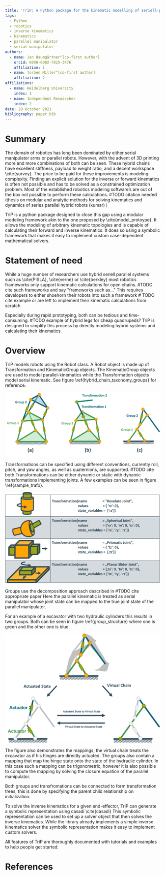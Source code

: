 ```yaml
---
title: 'TriP: A Python package for the kinematic modelling of seriell-parallel hybrid robots'
tags:
  - Python
  - robotics
  - inverse kinematics
  - kinematics
  - parallel manipulator
  - serial manipulator
authors:
  - name: Jan Baumgärtner^[co-first author]
    orcid: 0000-0002-7825-3476
    affiliation: 1
  - name: Torben Miller^[co-first author]
    affiliation: 2
affiliations:
  - name: Heidelberg University
    index: 1
  - name: Independent Researcher
    index: 2
date: 28 October 2021
bibliography: paper.bib
---
```


# Summary

The domain of robotics has long been dominated by either serial manipulator arms or parallel robots.
However, with the advent of 3D printing more and more combinations of both can be seen.
These hybrid chains have excellent stiffness, payload to weight ratio, and a decent workspace \cite{survey}.
The price to be paid for these improvements is modeling complexity.
Finding an explicit solution for the inverse or forward kinematics is often not possible and has to be solved as a constrained optimization problem.
Most of the established robotics modeling software’s are out of the box not possible to perform these calculations. #TODO citation needed (thesis on modular and analytic methods for solving kinematics and dynamics of series parallel hybrid robots (kumar) )

TriP is a python package designed to close this gap using a modular modeling framework akin to the one proposed by \cite{model_protoype}.
It allows the modeling of arbitrary kinematic topologies and is capable of calculating their forward and inverse kinematics.
It does so using a symbolic framework that makes it easy to implement custom case-dependent mathematical solvers.

# Statement of need

While a huge number of researchers use hybrid seriell parallel systems such as \cite{PISLA}, \cite{verne} or \cite{berkley}
most robotics frameworks only support kinematic calculations for open chains. #TODO cite such frameworks and say "frameworks such as..."
This requires developers to either shoehorn their robots into such a framework # TODO cite example
or are left to implement their kinematic calculations from scratch.

Especially during rapid prototyping, both can be tedious and time-consuming.  #TODO example of hybrid legs for cheap quadrupeds?
TriP is designed to simplify this process by directly modeling hybrid systems and calculating their kinematics.

# Overview

TriP models robots using the Robot class.
A Robot object is made up of Transformation and KinematicGroup objects. The KinematicGroup objects are used to model parallel-kinematics while the Transformation objects model serial kinematic. See figure \ref{hybrid_chain_taxonomy_groups} for reference.

![Different Hybrid Robot types and their object structure \label{hybrid_chain_taxonomy_groups}](hybrid_chain_taxonomy_groups.png)

Transformations can be specified using different conventions, currently roll, pitch, and yaw angles, as well as quaternions, are supported. #TODO cite both
Transformations can be either dynamic or static with dynamic transformations implementing joints.
A few examples can be seen in figure \ref{sample_trafo}.

![Sample Joints using the Transformation class \label{sample_trafo}](sample_transformations.png)


Groups use the decomposition approach described in #TODO cite appropriate paper
Here the parallel kinematic is treated as serial manipulator whose joint state can be mapped to the true joint state of the parallel manipulator.

For an example of a excavator with two hydraulic cylinders this results in two groups. Both can be seen in figure \ref{group_structure}
where one is green and the other one is blue.

![Excavator Arm build from two Groups (green and blue) \label{group_structure}](group_structure.png)

The figure also demonstrates the mappings, the virtual chain treats the excavator as if his hinges are directly actuated.
The groups also contain a mapping that map the hinge state onto the state of the hydraulic cylinder.
In this case such a mapping can be trigonometric, however it is also possible to compute the mapping by solving the closure equation of the parallel manipulator.

Both groups and transfromations can be connected to form transformation trees, this is done by specifying the parent child relationship on initialization.

To solve the inverse kinematics for a given end-effector, TriP can generate a symbolic representation using casadi \cite{casadi}
This symbolic representation can be used to set up a solver object that then solves the inverse kinematics.
While the library already implements a simple inverse kinematics solver the symbolic representation makes it easy to implement custom solvers.

All features of TriP are thoroughly documented with tutorials and examples to help people get started.

# References
